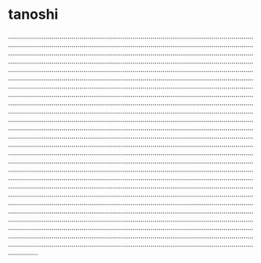 # tanoshi
.......................................................................................................................................................................................................................................................................................................................................................................................................................................................................................................................................................................................................................................................................................................................................................................................................................................................................................................................................................................................................................................................................................................................................................................................................................................................................................................................................................................................................................................................................................................................................................................................................................................................................................................................................................................................................................................................................................................................................................................................................................................................................................................................................................................................................................................................................................................................................................................................................................................................................................................................................................................................................................................................................................................................................................................................................................................................................................................................................................................................................................................................................................................................................................................................................................................................................................................................................................................